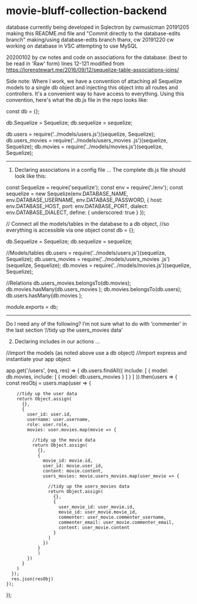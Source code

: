 # movie-bluff-collection-backend
database currently being developed in Sqlectron by cwmusicman 20191205
making this README.md file and "Commit directly to the database-edits branch"
making/using database-edits branch thanx, cw
20191220 cw working on database in VSC 
attempting to use MySQL

20200102 by cw
notes and code on associations for the database: (best to be read in 'Raw' form)
lines 12-121 modified from https://lorenstewart.me/2016/09/12/sequelize-table-associations-joins/

Side note: Where I work, we have a convention of attaching all Sequelize models to a single db object and injecting this object into all routes and controllers. It's a convenient way to have access to everything. Using this convention, here's what the db.js file in the repo looks like: 

const db = {};

db.Sequelize = Sequelize;
db.sequelize = sequelize;

db.users = require('../models/users.js')(sequelize, Sequelize);
db.users_movies = require('../models/users_movies .js')(sequelize, Sequelize);
db.movies = require('../models/movies.js')(sequelize, Sequelize);
********************************************
1. Declaring associations in a config file
...
The complete db.js file should look like this: 

const Sequelize = require('sequelize'); 
const env = require('./env');
const sequelize = new Sequelize(env.DATABASE_NAME, env.DATABASE_USERNAME, env.DATABASE_PASSWORD, {
  host: env.DATABASE_HOST,
  port: env.DATABASE_PORT,
  dialect: env.DATABASE_DIALECT,
  define: {
    underscored: true
  }
});

// Connect all the models/tables in the database to a db object, 
//so everything is accessible via one object
const db = {};

db.Sequelize = Sequelize;
db.sequelize = sequelize;

//Models/tables
db.users = require('../models/users.js')(sequelize, Sequelize);
db.users_movies = require('../models/users_movies .js')(sequelize, Sequelize);
db.movies = require('../models/movies.js')(sequelize, Sequelize);

//Relations
db.users_movies.belongsTo(db.movies);
db.movies.hasMany(db.users_movies );
db.movies.belongsTo(db.users);
db.users.hasMany(db.movies );

module.exports = db;
********************************************
Do I need any of the following?
I’m not sure what to do with ‘commenter’ in the last section ‘//tidy up the users_movies data’

2. Declaring includes in our actions
…


//import the models (as noted above use a db object)
//import express and instantiate your app object

app.get('/users', (req, res) => {
    db.users.findAll({
      include: [
        {
          model: db.movies,
          include: [
            {
              model: db.users_movies
            }
          ]
        }
      ]
    }).then(users => {
      const resObj = users.map(user => {

        //tidy up the user data
        return Object.assign(
          {},
          {
            user_id: user.id,
            username: user.username,
            role: user.role,
            movies: user.movies.map(movie => {

              //tidy up the movie data
              return Object.assign(
                {},
                {
                  movie_id: movie.id,
                  user_id: movie.user_id,
                  content: movie.content,
                  users_movies: movie.users_movies.map(user_movie => {

                    //tidy up the users_movies data
                    return Object.assign(
                      {},
                      {
                        user_movie_id: user_movie.id,
                        movie_id: user_movie.movie_id,
                        commenter: user_movie.commenter_username,
                        commenter_email: user_movie.commenter_email,
                        content: user_movie.content
                      }
                    )
                  })
                }
                )
            })
          }
        )
      });
      res.json(resObj)
    });
  });

